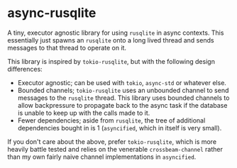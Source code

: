 # async-rusqlite

A tiny, executor agnostic library for using `rusqlite` in async contexts. This essentially just spawns an `rusqlite` onto a long lived thread and sends messages to that thread to operate on it.

This library is inspired by `tokio-rusqlite`, but with the following design differences:
- Executor agnostic; can be used with `tokio`, `async-std` or whatever else.
- Bounded channels; `tokio-rusqlite` uses an unbounded channel to send messages to the `rusqlite` thread. This library uses bounded channels to allow backpressure to propagate back to the async task if the database is unable to keep up with the calls made to it.
- Fewer dependencies; aside from `rusqlite`, the tree of additional dependencies bought in is 1 (`asyncified`, which in itself is very small).

If you don't care about the above, prefer `tokio-rusqlite`, which is more heavily battle tested and relies on the venerable `crossbeam-channel` rather than my own fairly naive channel implementations in `asyncified`.